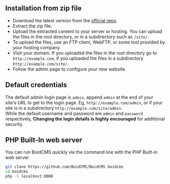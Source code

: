 ## Installation from zip file
- Download the latest version from the [official repo](https://github.com/BoidCMS/BoidCMS).
- Extract the zip file.
- Upload the extracted content to your server or hosting. You can upload the files in the root directory, or in a subdirectory such as `/site/`.
- To upload the files, use an FTP client, WebFTP, or some tool provided by your hosting company.
- Visit your domain. If you uploaded the files in the root directory go to `http://example.com`, if you uploaded the files in a subdirectory `http://example.com/site/`.
- Follow the admin page to configure your new website.

## Default credentials
The default admin login page is `admin`, append `admin` at the end of your site's URL to get to the login page. Eg, `http://example.com/admin`, or if your site is in a subdirectory `http://example.com/site/admin`.     
While the default username and password are `admin` and `password` respectively, **Changing the login details is highly encouraged** for additional security.

## PHP Built-In web server
You can run BoidCMS quickly via the command line with the PHP Built-in web server. <!--and the plugin [Localhost](https://github.com/BoidCMS/localhost).-->

```bash
git clone https://github.com/BoidCMS/BoidCMS boidcms
cd boidcms
php -S localhost:8080
```
